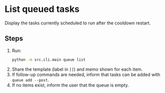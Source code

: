 # List queued tasks

Display the tasks currently scheduled to run after the cooldown restart.

## Steps
1. Run:
   ```bash
   python -m src.cli.main queue list
   ```
2. Share the template (label in `[]`) and memo shown for each item.
3. If follow-up commands are needed, inform that tasks can be added with `queue add --post`.
4. If no items exist, inform the user that the queue is empty.

